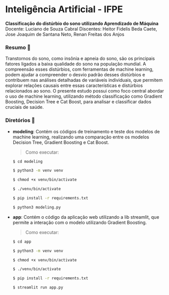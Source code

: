 # Inteligência Artificial - IFPE

**Classificação do distúrbio do sono utilizando Aprendizado de Máquina**
Docente: Luciano de Souza Cabral
Discentes: Heitor Fidelis Beda Caete, Jose Joaquim de Santana Neto, Renan Freitas dos Anjos

### Resumo :dart:
Transtornos do sono, como insônia e apneia do sono, são os
principais fatores ligados a baixa qualidade do sono na população mundial. A
compreensão esses distúrbios, com ferramentas de machine learning, podem
ajudar a compreender o desvio padrão desses distúrbios e contribuem nas
análises detalhadas de variáveis individuais, que permitem explorar relações
causais entre essas características e distúrbios relacionados ao sono. O
presente estudo possui como foco central abordar o uso de machine learning,
utilizando método classificação como Gradient Boosting, Decision Tree e Cat
Boost, para analisar e classificar dados cruciais de saúde.

### Diretórios :file_folder:
- **modeling**: Contém os códigos de treinamento e teste dos modelos de machine learning, realizando uma comparação entre os modelos Decision Tree, Gradient Boosting e Cat Boost.
  > Como executar:
    ```bash
    $ cd modeling

    $ python3 -m venv venv

    $ chmod +x venv/bin/activate

    $ ./venv/bin/activate

    $ pip install -r requirements.txt

    $ python3 modeling.py
    ```

- **app**: Contém o código da aplicação web utilizando a lib streamlit, que permite a interação com o modelo utilizando Gradient Boosting.
    > Como executar:
    ```bash
    $ cd app

    $ python3 -m venv venv

    $ chmod +x venv/bin/activate

    $ ./venv/bin/activate

    $ pip install -r requirements.txt

    $ streamlit run app.py
    ```